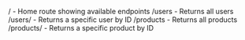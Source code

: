 / - Home route showing available endpoints
/users - Returns all users
/users/<id> - Returns a specific user by ID
/products - Returns all products
/products/<id> - Returns a specific product by ID